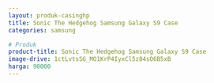 ```yaml
---
layout: produk-casinghp
title: Sonic The Hedgehog Samsung Galaxy S9 Case
categories: samsung

# Produk
product-title: Sonic The Hedgehog Samsung Galaxy S9 Case
image-drive: 1ctLvtsSG_MO1KrP4IyxCl5z84sO6B5xB
harga: 90000
---
```

